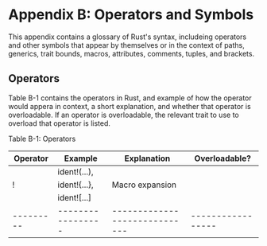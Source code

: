# Appendix B: Operators and Symbols

This appendix contains a glossary of Rust's syntax, includeing operators and other symbols that
appear by themselves or in the context of paths, generics, trait bounds, macros, attributes,
comments, tuples, and brackets.


## Operators

Table B-1 contains the operators in Rust, and example of how the operator would appera in context, a
short explanation, and whether that operator is overloadable. If an operator is overloadable, the
relevant trait to use to overload that operator is listed.

Table B-1: Operators

| Operator  | Example           | Explanation                   | Overloadable?     |
| --------- | ----------------- | ----------------------------- | ----------------- |
|           | ident!(...),      |                               |                   |
| !         | ident!{...},      | Macro expansion               |                   |
|           | ident![...]       |                               |                   |
| --------- | ----------------- | ----------------------------- | ----------------- |
